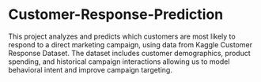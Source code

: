 # Customer-Response-Prediction
This project analyzes and predicts which customers are most likely to respond to a direct marketing campaign, using data from Kaggle Customer Response Dataset. The dataset includes customer demographics, product spending, and historical campaign interactions allowing us to model behavioral intent and improve campaign targeting.
